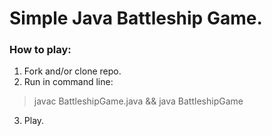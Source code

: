 # Simple Java Battleship Game.

### How to play:

1. Fork and/or clone repo.
2. Run in command line:

> javac BattleshipGame.java && java BattleshipGame

3. Play.
